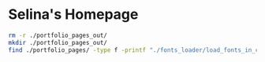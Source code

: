 # Selina's Homepage

```bash
rm -r ./portfolio_pages_out/
mkdir ./portfolio_pages_out/
find ./portfolio_pages/ -type f -printf "./fonts_loader/load_fonts_in_css.sh '%p' './portfolio_pages_out/%f'\n" | sh
```
